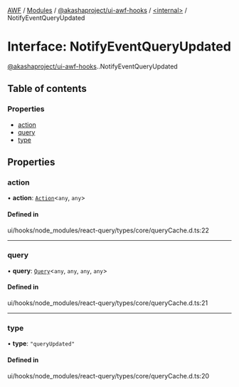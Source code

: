 [AWF](../README.md) / [Modules](../modules.md) / [@akashaproject/ui-awf-hooks](../modules/akashaproject_ui_awf_hooks.md) / [<internal\>](../modules/akashaproject_ui_awf_hooks._internal_.md) / NotifyEventQueryUpdated

# Interface: NotifyEventQueryUpdated

[@akashaproject/ui-awf-hooks](../modules/akashaproject_ui_awf_hooks.md).[<internal>](../modules/akashaproject_ui_awf_hooks._internal_.md).NotifyEventQueryUpdated

## Table of contents

### Properties

- [action](akashaproject_ui_awf_hooks._internal_.NotifyEventQueryUpdated.md#action)
- [query](akashaproject_ui_awf_hooks._internal_.NotifyEventQueryUpdated.md#query)
- [type](akashaproject_ui_awf_hooks._internal_.NotifyEventQueryUpdated.md#type)

## Properties

### action

• **action**: [`Action`](../modules/akashaproject_ui_awf_hooks._internal_.md#action)<`any`, `any`\>

#### Defined in

ui/hooks/node_modules/react-query/types/core/queryCache.d.ts:22

___

### query

• **query**: [`Query`](../classes/akashaproject_ui_awf_hooks._internal_.Query.md)<`any`, `any`, `any`, `any`\>

#### Defined in

ui/hooks/node_modules/react-query/types/core/queryCache.d.ts:21

___

### type

• **type**: ``"queryUpdated"``

#### Defined in

ui/hooks/node_modules/react-query/types/core/queryCache.d.ts:20
